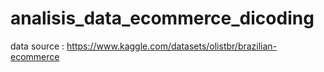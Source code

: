 # analisis_data_ecommerce_dicoding
data source : https://www.kaggle.com/datasets/olistbr/brazilian-ecommerce
